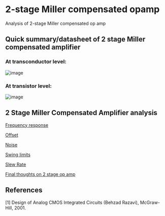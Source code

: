 # 2-stage Miller compensated opamp
Analysis of 2-stage Miller compensated op amp


## Quick summary/datasheet of 2 stage Miller compensated amplifier

### At transconductor level:

![image](https://user-images.githubusercontent.com/95447782/169705559-7645319b-32b3-4648-aef2-40e8bcba475a.png)

### At transistor level:

![image](https://user-images.githubusercontent.com/95447782/169705568-bf4a9597-12dd-45d1-a2f0-9a2c498c13f8.png)



2 Stage Miller Compensated Amplifier analysis
---
[Frequency response](/Freq_Resp_analysis.md)

[Offset](/Offset_analysis.md)

[Noise](/Noise_analysis.md)

[Swing limits](/Swing_analysis.md)

[Slew Rate](/Slew_Rate_analysis.md)

[Final thoughts on 2 stage op amp](/Final_thoughts.md)




References
---
[1] Design of Analog CMOS Integrated Circuits (Behzad Razavi), McGraw-Hill, 2001.

